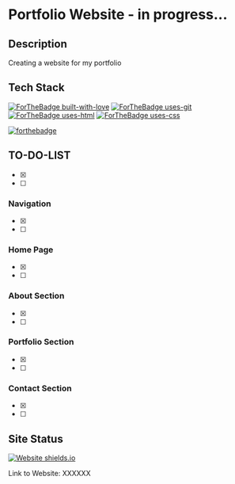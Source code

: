 # Portfolio Website - in progress...
 
## Description

Creating a website for my portfolio 

## Tech Stack
[![ForTheBadge built-with-love](http://ForTheBadge.com/images/badges/built-with-love.svg)](https://github.com/sahiljamwal)
[![ForTheBadge uses-git](http://ForTheBadge.com/images/badges/uses-git.svg)](https://GitHub.com/)
[![ForTheBadge uses-html](http://ForTheBadge.com/images/badges/uses-html.svg)](http://ForTheBadge.com)
[![ForTheBadge uses-css](http://ForTheBadge.com/images/badges/uses-css.svg)](http://ForTheBadge.com)

[![forthebadge](https://forthebadge.com/images/badges/made-with-javascript.svg)](https://forthebadge.com)

## TO-DO-LIST
- [x]  
- [ ]  

### Navigation 
- [x]  
- [ ]  

### Home Page
- [x]  
- [ ]  


### About Section
- [x]  
- [ ]  

### Portfolio Section
- [x]  
- [ ]  

### Contact Section
- [x]  
- [ ]  





## Site Status
[![Website shields.io](https://img.shields.io/website-up-down-green-red/http/shields.io.svg)](http://shields.io/)

Link to Website:  XXXXXX
